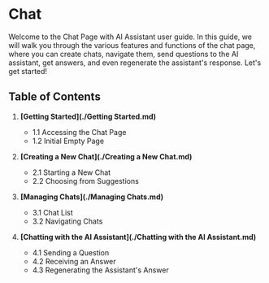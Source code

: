 # Chat 

Welcome to the Chat Page with AI Assistant user guide. In this guide, we will walk you through the various features and functions of the chat page, where you can create chats, navigate them, send questions to the AI assistant, get answers, and even regenerate the assistant's response. Let's get started!

## Table of Contents

1. **[Getting Started](./Getting Started.md)**
    - 1.1 Accessing the Chat Page
    - 1.2 Initial Empty Page

2. **[Creating a New Chat](./Creating a New Chat.md)**
    - 2.1 Starting a New Chat
    - 2.2 Choosing from Suggestions

3. **[Managing Chats](./Managing Chats.md)**
    - 3.1 Chat List
    - 3.2 Navigating Chats

4. **[Chatting with the AI Assistant](./Chatting with the AI Assistant.md)**
    - 4.1 Sending a Question
    - 4.2 Receiving an Answer
    - 4.3 Regenerating the Assistant's Answer